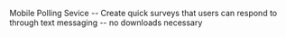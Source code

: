 Mobile Polling Sevice -- Create quick surveys that users can respond to through text messaging -- no downloads necessary
